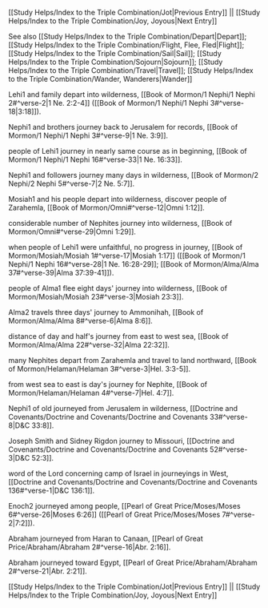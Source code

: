[[Study Helps/Index to the Triple Combination/Jot|Previous Entry]]  ||  [[Study Helps/Index to the Triple Combination/Joy, Joyous|Next Entry]]

 See also [[Study Helps/Index to the Triple Combination/Depart|Depart]]; [[Study Helps/Index to the Triple Combination/Flight, Flee, Fled|Flight]]; [[Study Helps/Index to the Triple Combination/Sail|Sail]]; [[Study Helps/Index to the Triple Combination/Sojourn|Sojourn]]; [[Study Helps/Index to the Triple Combination/Travel|Travel]]; [[Study Helps/Index to the Triple Combination/Wander, Wanderers|Wander]]

 Lehi1 and family depart into wilderness, [[Book of Mormon/1 Nephi/1 Nephi 2#^verse-2|1 Ne. 2:2-4]] ([[Book of Mormon/1 Nephi/1 Nephi 3#^verse-18|3:18]]).

 Nephi1 and brothers journey back to Jerusalem for records, [[Book of Mormon/1 Nephi/1 Nephi 3#^verse-9|1 Ne. 3:9]].

 people of Lehi1 journey in nearly same course as in beginning, [[Book of Mormon/1 Nephi/1 Nephi 16#^verse-33|1 Ne. 16:33]].

 Nephi1 and followers journey many days in wilderness, [[Book of Mormon/2 Nephi/2 Nephi 5#^verse-7|2 Ne. 5:7]].

 Mosiah1 and his people depart into wilderness, discover people of Zarahemla, [[Book of Mormon/Omni#^verse-12|Omni 1:12]].

 considerable number of Nephites journey into wilderness, [[Book of Mormon/Omni#^verse-29|Omni 1:29]].

 when people of Lehi1 were unfaithful, no progress in journey, [[Book of Mormon/Mosiah/Mosiah 1#^verse-17|Mosiah 1:17]] ([[Book of Mormon/1 Nephi/1 Nephi 16#^verse-28|1 Ne. 16:28-29]]; [[Book of Mormon/Alma/Alma 37#^verse-39|Alma 37:39-41]]).

 people of Alma1 flee eight days' journey into wilderness, [[Book of Mormon/Mosiah/Mosiah 23#^verse-3|Mosiah 23:3]].

 Alma2 travels three days' journey to Ammonihah, [[Book of Mormon/Alma/Alma 8#^verse-6|Alma 8:6]].

 distance of day and half's journey from east to west sea, [[Book of Mormon/Alma/Alma 22#^verse-32|Alma 22:32]].

 many Nephites depart from Zarahemla and travel to land northward, [[Book of Mormon/Helaman/Helaman 3#^verse-3|Hel. 3:3-5]].

 from west sea to east is day's journey for Nephite, [[Book of Mormon/Helaman/Helaman 4#^verse-7|Hel. 4:7]].

 Nephi1 of old journeyed from Jerusalem in wilderness, [[Doctrine and Covenants/Doctrine and Covenants/Doctrine and Covenants 33#^verse-8|D&C 33:8]].

 Joseph Smith and Sidney Rigdon journey to Missouri, [[Doctrine and Covenants/Doctrine and Covenants/Doctrine and Covenants 52#^verse-3|D&C 52:3]].

 word of the Lord concerning camp of Israel in journeyings in West, [[Doctrine and Covenants/Doctrine and Covenants/Doctrine and Covenants 136#^verse-1|D&C 136:1]].

 Enoch2 journeyed among people, [[Pearl of Great Price/Moses/Moses 6#^verse-26|Moses 6:26]] ([[Pearl of Great Price/Moses/Moses 7#^verse-2|7:2]]).

 Abraham journeyed from Haran to Canaan, [[Pearl of Great Price/Abraham/Abraham 2#^verse-16|Abr. 2:16]].

 Abraham journeyed toward Egypt, [[Pearl of Great Price/Abraham/Abraham 2#^verse-21|Abr. 2:21]].

[[Study Helps/Index to the Triple Combination/Jot|Previous Entry]]  ||  [[Study Helps/Index to the Triple Combination/Joy, Joyous|Next Entry]]
